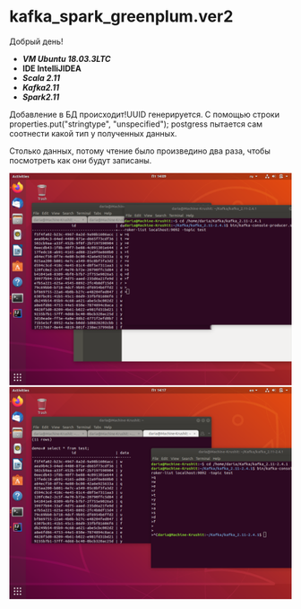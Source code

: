 # kafka_spark_greenplum.ver2

Добрый день!


- ***VM Ubuntu 18.03.3LTC***
- ****IDE IntelliJIDEA****
- ***Scala 2.11***
- ***Kafka2.11***
- ***Spark2.11***


      
Добавление в БД происходит!UUID генерируется.
С помощью строки properties.put("stringtype", "unspecified");
postgress пытается сам соотнести какой тип у полученных данных.


Столько данных, потому чтение было произведино два раза, чтобы посмотреть как они будут записаны.

![Data](https://github.com/DariaDonskaia/kafka_spark_greenplum.ver3/blob/master/Screenshot%20from%202020-04-10%2014-09-00.png)
![Data](https://github.com/DariaDonskaia/kafka_spark_greenplum.ver3/blob/master/Screenshot%20from%202020-04-10%2014-17-49.png)
